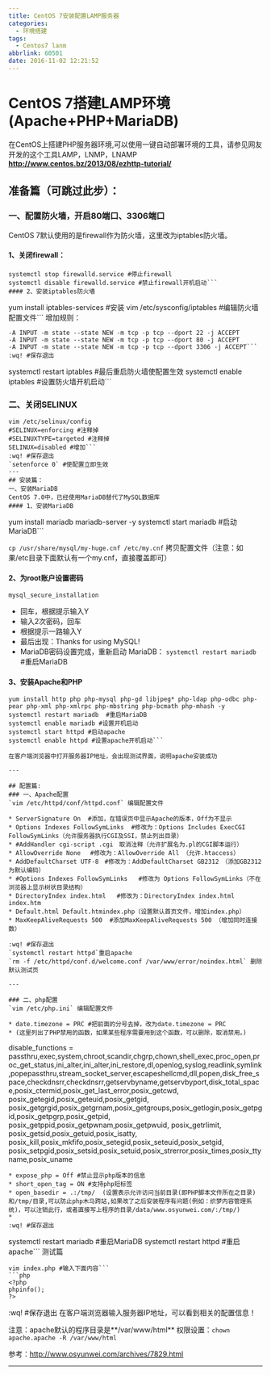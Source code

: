 ```yaml
---
title: CentOS 7安装配置LAMP服务器
categories:
  - 环境搭建
tags:
  - Centos7 lanm
abbrlink: 60501
date: 2016-11-02 12:21:52
---
```


# CentOS 7搭建LAMP环境(Apache+PHP+MariaDB)

在CentOS上搭建PHP服务器环境,可以使用一键自动部署环境的工具，请参见网友开发的这个工具LAMP，LNMP，LNAMP
**http://www.centos.bz/2013/08/ezhttp-tutorial/**
 
## 准备篇（可跳过此步）：
### 一、配置防火墙，开启80端口、3306端口
CentOS 7默认使用的是firewall作为防火墙，这里改为iptables防火墙。
#### 1、关闭firewall：
```
systemctl stop firewalld.service #停止firewall
systemctl disable firewalld.service #禁止firewall开机启动```
#### 2、安装iptables防火墙
```
yum install iptables-services #安装
vim /etc/sysconfig/iptables #编辑防火墙配置文件```
增加规则：
```
-A INPUT -m state --state NEW -m tcp -p tcp --dport 22 -j ACCEPT
-A INPUT -m state --state NEW -m tcp -p tcp --dport 80 -j ACCEPT
-A INPUT -m state --state NEW -m tcp -p tcp --dport 3306 -j ACCEPT```
:wq! #保存退出
```
systemctl restart iptables #最后重启防火墙使配置生效
systemctl enable iptables #设置防火墙开机启动```
### 二、关闭SELINUX
```
vim /etc/selinux/config
#SELINUX=enforcing #注释掉
#SELINUXTYPE=targeted #注释掉
SELINUX=disabled #增加```
:wq! #保存退出
`setenforce 0` #使配置立即生效
---
## 安装篇：
一、安装MariaDB
CentOS 7.0中，已经使用MariaDB替代了MySQL数据库
#### 1、安装MariaDB
```
yum install mariadb mariadb-server -y
systemctl start mariadb #启动MariaDB```

`cp /usr/share/mysql/my-huge.cnf /etc/my.cnf` 拷贝配置文件（注意：如果/etc目录下面默认有一个my.cnf，直接覆盖即可）
#### 2、为root账户设置密码
`mysql_secure_installation`

* 回车，根据提示输入Y
* 输入2次密码，回车
* 根据提示一路输入Y
* 最后出现：Thanks for using MySQL!
* MariaDB密码设置完成，重新启动 MariaDB：
`systemctl restart mariadb` #重启MariaDB

#### 3、安装Apache和PHP
```
yum install http php php-mysql php-gd libjpeg* php-ldap php-odbc php-pear php-xml php-xmlrpc php-mbstring php-bcmath php-mhash -y
systemctl restart mariadb  #重启MariaDB
systemctl enable mariadb #设置开机启动
systemctl start httpd #启动apache
systemctl enable httpd #设置apache开机启动```

在客户端浏览器中打开服务器IP地址，会出现测试界面，说明apache安装成功

---

## 配置篇:
### 一、Apache配置
`vim /etc/httpd/conf/httpd.conf` 编辑配置文件

* ServerSignature On  #添加，在错误页中显示Apache的版本，Off为不显示
* Options Indexes FollowSymLinks  #修改为：Options Includes ExecCGI FollowSymLinks（允许服务器执行CGI及SSI，禁止列出目录）
* #AddHandler cgi-script .cgi　取消注释（允许扩展名为.pl的CGI脚本运行）
* AllowOverride None　 #修改为：AllowOverride All （允许.htaccess）
* AddDefaultCharset UTF-8　#修改为：AddDefaultCharset GB2312　（添加GB2312为默认编码）
* #Options Indexes FollowSymLinks   #修改为 Options FollowSymLinks（不在浏览器上显示树状目录结构）
* DirectoryIndex index.html   #修改为：DirectoryIndex index.html index.htm
* Default.html Default.htmindex.php（设置默认首页文件，增加index.php）
* MaxKeepAliveRequests 500  #添加MaxKeepAliveRequests 500 （增加同时连接数）

:wq! #保存退出
`systemctl restart httpd`重启apache
`rm -f /etc/httpd/conf.d/welcome.conf /var/www/error/noindex.html` 删除默认测试页

---

### 二、php配置
`vim /etc/php.ini` 编辑配置文件

* date.timezone = PRC #把前面的分号去掉，改为date.timezone = PRC
* (这里列出了PHP禁用的函数，如果某些程序需要用到这个函数，可以删除，取消禁用。)
```
disable_functions = passthru,exec,system,chroot,scandir,chgrp,chown,shell_exec,proc_open,proc_get_status,ini_alter,ini_alter,ini_restore,dl,openlog,syslog,readlink,symlink,popepassthru,stream_socket_server,escapeshellcmd,dll,popen,disk_free_space,checkdnsrr,checkdnsrr,getservbyname,getservbyport,disk_total_space,posix_ctermid,posix_get_last_error,posix_getcwd, posix_getegid,posix_geteuid,posix_getgid, posix_getgrgid,posix_getgrnam,posix_getgroups,posix_getlogin,posix_getpgid,posix_getpgrp,posix_getpid, posix_getppid,posix_getpwnam,posix_getpwuid, posix_getrlimit, posix_getsid,posix_getuid,posix_isatty, posix_kill,posix_mkfifo,posix_setegid,posix_seteuid,posix_setgid, posix_setpgid,posix_setsid,posix_setuid,posix_strerror,posix_times,posix_ttyname,posix_uname 
```
* expose_php = Off #禁止显示php版本的信息
* short_open_tag = ON #支持php短标签
* open_basedir = .:/tmp/  (设置表示允许访问当前目录(即PHP脚本文件所在之目录)和/tmp/目录,可以防止php木马跨站,如果改了之后安装程序有问题(例如：织梦内容管理系统)，可以注销此行，或者直接写上程序的目录/data/www.osyunwei.com/:/tmp/)
* 
:wq! #保存退出
```
systemctl restart mariadb #重启MariaDB
systemctl restart httpd #重启apache```
测试篇
```cd /var/www/html
vim index.php #输入下面内容```
```php
<?php
phpinfo();
?>
```
:wq! #保存退出
在客户端浏览器输入服务器IP地址，可以看到相关的配置信息！

注意：apache默认的程序目录是**/var/www/html**
权限设置：`chown apache.apache -R /var/www/html`

参考：http://www.osyunwei.com/archives/7829.html

---